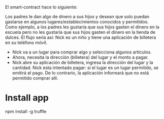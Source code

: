 El smart-contract hace lo siguiente:

Los padres le dan algo de dinero a sus hijos y desean que solo puedan gastarse en algunos lugares/establecimientos conocidos y permitidos. Como ejemplo, a los padres les gustaría que sus hijos gasten el dinero en la escuela pero no les gustaría que sus hijos gasten el dinero en la tienda de dulces. El flujo sería así: Nick es un niño y tiene una aplicación de billetera en su teléfono móvil.

- Nick va a un lugar para comprar algo y selecciona algunos artículos.
- Ahora, necesita la dirección (billetera) del lugar y el monto a pagar.
- Nick abre su aplicación de billetera, ingresa la dirección del lugar y la cantidad.
Nick esta intentado pagar: si el lugar es un lugar permitido, se emitirá el pago. De lo contrario, la aplicación informará que no está permitido comprar allí.

# Install app

npm install -g truffle